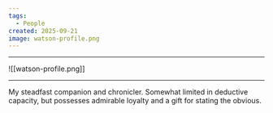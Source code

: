 ```yaml
---
tags:
  - People
created: 2025-09-21
image: watson-profile.png
---
```

---
![[watson-profile.png]]

---
My steadfast companion and chronicler. Somewhat limited in deductive capacity, but possesses admirable loyalty and a gift for stating the obvious.
